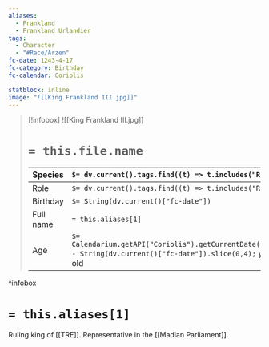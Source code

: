 ```yaml
---
aliases:
  - Frankland
  - Frankland Urlandier
tags:
  - Character
  - "#Race/Arzen"
fc-date: 1243-4-17
fc-category: Birthday
fc-calendar: Coriolis

statblock: inline
image: "![[King Frankland III.jpg]]"
---
```

> [!infobox]
> ![[King Frankland III.jpg]]
> # `= this.file.name`
> | Species | `$= dv.current().tags.find((t) => t.includes("Race"))` |
> | ---- | ---- |
> | Role | `$= dv.current().tags.find((t) => t.includes("Role"))` |
> | Birthday | `$= String(dv.current()["fc-date"])` |
> | Full name | `= this.aliases[1]`|
> | Age | `$= Calendarium.getAPI("Coriolis").getCurrentDate().year - String(dv.current()["fc-date"]).slice(0,4);` years old|
^infobox
# `= this.aliases[1]`
Ruling king of [[TRE]]. Representative in the [[Madian Parliament]].
